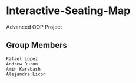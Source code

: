 # Interactive-Seating-Map
Advanced OOP Project

## Group Members
```
Rafael Lopez
Andrew Duron
Amin Karabash
Alejandra Licon
```
